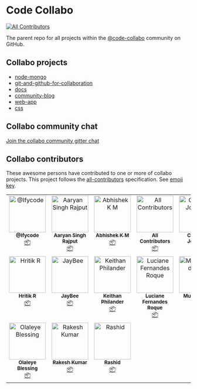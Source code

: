 # Code Collabo
<!-- ALL-CONTRIBUTORS-BADGE:START - Do not remove or modify this section -->
[![All Contributors](https://img.shields.io/badge/all_contributors-15-orange.svg?style=flat-square)](#contributors-)
<!-- ALL-CONTRIBUTORS-BADGE:END -->

The parent repo for all projects within the [@code-collabo](https://github.com/code-collabo) community on GitHub. 

## Collabo projects
- [node-mongo](https://github.com/code-collabo/node-mongo)
- [git-and-github-for-collaboration](https://github.com/code-collabo/git-and-github-for-collaboration)
- [docs](https://github.com/code-collabo/docs)
- [community-blog](https://github.com/code-collabo/community-blog)
- [web-app](https://github.com/code-collabo/web-app)
- [css](https://github.com/code-collabo/css)

## Collabo community chat
[Join the collabo community gitter chat](https://matrix.to/#/#code-collabo-foss-community:gitter.im)

## Collabo contributors
These awesome persons have contributed to one or more of collabo projects. This project follows the [all-contributors](https://github.com/all-contributors/all-contributors) specification. See [emoji key](https://allcontributors.org/docs/en/emoji-key).

<!-- ALL-CONTRIBUTORS-LIST:START - Do not remove or modify this section -->
<!-- prettier-ignore-start -->
<!-- markdownlint-disable -->
<table>
  <tbody>
    <tr>
      <td align="center" valign="top" width="16.66%"><a href="https://github.com/Ifycode"><img src="https://avatars.githubusercontent.com/u/45185388?v=4?s=100" width="100px;" alt="@Ifycode"/><br /><sub><b>@Ifycode</b></sub></a><br /><a href="#platform-Ifycode" title="Packaging/porting to new platform">📦</a></td>
      <td align="center" valign="top" width="16.66%"><a href="https://github.com/aaryansr26"><img src="https://avatars.githubusercontent.com/u/37976723?v=4?s=100" width="100px;" alt="Aaryan Singh Rajput"/><br /><sub><b>Aaryan Singh Rajput</b></sub></a><br /><a href="#platform-aaryansr26" title="Packaging/porting to new platform">📦</a></td>
      <td align="center" valign="top" width="16.66%"><a href="https://github.com/Sync271"><img src="https://avatars.githubusercontent.com/u/67158080?v=4?s=100" width="100px;" alt="Abhishek K M"/><br /><sub><b>Abhishek K M</b></sub></a><br /><a href="#platform-Sync271" title="Packaging/porting to new platform">📦</a></td>
      <td align="center" valign="top" width="16.66%"><a href="https://allcontributors.org"><img src="https://avatars.githubusercontent.com/u/46410174?v=4?s=100" width="100px;" alt="All Contributors"/><br /><sub><b>All Contributors</b></sub></a><br /><a href="#platform-all-contributors" title="Packaging/porting to new platform">📦</a></td>
      <td align="center" valign="top" width="16.66%"><a href="http://chuddyjoachim.com"><img src="https://avatars.githubusercontent.com/u/56943504?v=4?s=100" width="100px;" alt="Chikezie Joachim"/><br /><sub><b>Chikezie Joachim</b></sub></a><br /><a href="#platform-chuddyjoachim" title="Packaging/porting to new platform">📦</a></td>
      <td align="center" valign="top" width="16.66%"><a href="https://github.com/g33tansh"><img src="https://avatars.githubusercontent.com/u/99789814?v=4?s=100" width="100px;" alt="Geetansh Jangid"/><br /><sub><b>Geetansh Jangid</b></sub></a><br /><a href="#platform-g33tansh" title="Packaging/porting to new platform">📦</a></td>
    </tr>
    <tr>
      <td align="center" valign="top" width="16.66%"><a href="https://github.com/HritikR"><img src="https://avatars.githubusercontent.com/u/35923605?v=4?s=100" width="100px;" alt="Hritik R"/><br /><sub><b>Hritik R</b></sub></a><br /><a href="#platform-hritikr" title="Packaging/porting to new platform">📦</a></td>
      <td align="center" valign="top" width="16.66%"><a href="https://github.com/JaisonBinns"><img src="https://avatars.githubusercontent.com/u/44371995?v=4?s=100" width="100px;" alt="JayBee"/><br /><sub><b>JayBee</b></sub></a><br /><a href="#platform-JaisonBinns" title="Packaging/porting to new platform">📦</a></td>
      <td align="center" valign="top" width="16.66%"><a href="https://keithanphilander-e53b5c.netlify.app/"><img src="https://avatars.githubusercontent.com/u/29425128?v=4?s=100" width="100px;" alt="Keithan Philander"/><br /><sub><b>Keithan Philander</b></sub></a><br /><a href="#platform-KeithanPhilander" title="Packaging/porting to new platform">📦</a></td>
      <td align="center" valign="top" width="16.66%"><a href="https://github.com/LucianeFernandesRoque"><img src="https://avatars.githubusercontent.com/u/65911301?v=4?s=100" width="100px;" alt="Luciane Fernandes Roque"/><br /><sub><b>Luciane Fernandes Roque</b></sub></a><br /><a href="#platform-LucianeFernandesRoque" title="Packaging/porting to new platform">📦</a></td>
      <td align="center" valign="top" width="16.66%"><a href="https://www.linkedin.com/in/izhar360/"><img src="https://avatars.githubusercontent.com/u/79567009?v=4?s=100" width="100px;" alt="Muhammad Izhar"/><br /><sub><b>Muhammad Izhar</b></sub></a><br /><a href="#platform-izhar360" title="Packaging/porting to new platform">📦</a></td>
      <td align="center" valign="top" width="16.66%"><a href="https://github.com/samuko-things"><img src="https://avatars.githubusercontent.com/u/75276934?v=4?s=100" width="100px;" alt="Obiagba Samuel"/><br /><sub><b>Obiagba Samuel</b></sub></a><br /><a href="#platform-samuko-things" title="Packaging/porting to new platform">📦</a></td>
    </tr>
    <tr>
      <td align="center" valign="top" width="16.66%"><a href="https://www.blessingolaleye.xyz/"><img src="https://avatars.githubusercontent.com/u/70102539?v=4?s=100" width="100px;" alt="Olaleye Blessing"/><br /><sub><b>Olaleye Blessing</b></sub></a><br /><a href="#platform-Olaleye-Blessing" title="Packaging/porting to new platform">📦</a></td>
      <td align="center" valign="top" width="16.66%"><a href="https://github.com/rk-1620"><img src="https://avatars.githubusercontent.com/u/109271418?v=4?s=100" width="100px;" alt="Rakesh Kumar"/><br /><sub><b>Rakesh Kumar</b></sub></a><br /><a href="#platform-rk-1620" title="Packaging/porting to new platform">📦</a></td>
      <td align="center" valign="top" width="16.66%"><a href="http://rashidmya.dev"><img src="https://avatars.githubusercontent.com/u/64389512?v=4?s=100" width="100px;" alt="Rashid"/><br /><sub><b>Rashid</b></sub></a><br /><a href="#platform-rashidmya" title="Packaging/porting to new platform">📦</a></td>
    </tr>
  </tbody>
</table>

<!-- markdownlint-restore -->
<!-- prettier-ignore-end -->

<!-- ALL-CONTRIBUTORS-LIST:END -->

